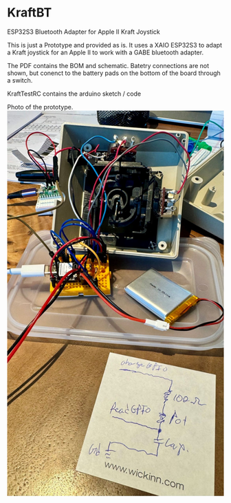 # KraftBT
 ESP32S3 Bluetooth Adapter for Apple II Kraft Joystick

 This is just a Prototype and provided as is.   It uses a XAIO ESP32S3 to
 adapt a Kraft joystick for an Apple II to work with a GABE bluetooth adapter.

 The PDF contains the BOM and schematic.  Batetry connections are not shown, but
 conenct to the battery pads on the bottom of the board through a switch.

 KraftTestRC contains the arduino sketch / code

 Photo of the prototype.
![Screenshot](https://github.com/FarLeftLane/KraftBT/blob/main/PrototypeImage.jpg)
